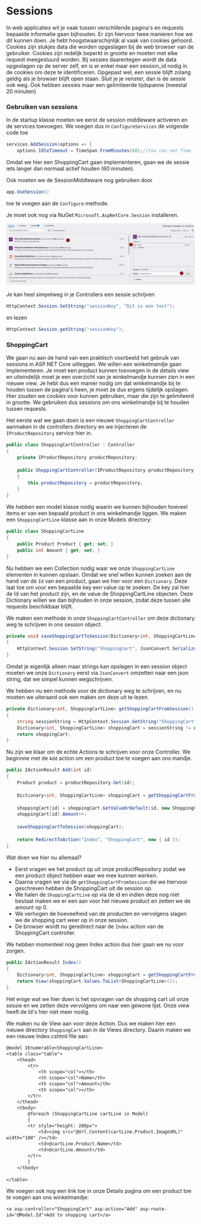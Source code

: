 # Sessions

In web applicaties wil je vaak tussen verschillende pagina's en requests bepaalde informatie gaan bijhouden. Er zijn hiervoor twee manieren hoe we dit kunnen doen. Je hebt hoogstwaarschijnlijk al vaak van cookies gehoord. Cookies zijn stukjes data die worden opgeslagen bij de web browser van de gebruiker. Cookies zijn redelijk beperkt in grootte en moeten met elke request meegestuurd worden. Bij sessies daarentegen wordt de data opgeslagen op de server zelf, en is er enkel maar een session\_id nodig in de cookies om deze te identificeren. Opgepast wel, een sessie blijft zolang geldig als je browser blijft open staan. Sluit je je venster, dan is de sessie ook weg. Ook hebben sessies maar een gelimiteerde tijdspanne \(meestal 20 minuten\)

### Gebruiken van sessions

In de startup klasse moeten we eerst de session middleware activeren en de services toevoegen. We voegen dus in `ConfigureServices` de volgende code toe

```csharp
services.AddSession(options => {
    options.IdleTimeout = TimeSpan.FromMinutes(60);//You can set Time   
```

Omdat we hier een ShoppingCart gaan implementeren, gaan we de sessie iets langer dan normaal actief houden \(60 minuten\).

Ook moeten we de SessionMiddleware nog gebruiken door 

```csharp
app.UseSession()
```

toe te voegen aan de `Configure` methode.

Je moet ook nog via NuGet `Microsoft.AspNetCore.Session` installeren.

![](../.gitbook/assets/image%20%2892%29.png)

Je kan heel simpelweg in je Controllers een sessie schrijven

```csharp
HttpContext.Session.SetString("sessionKey", "Dit is een test");
```

en lezen

```csharp
HttpContext.Session.getString("sessionKey");
```

### ShoppingCart

We gaan nu aan de hand van een praktisch voorbeeld het gebruik van sessions in ASP.NET Core uitleggen. We willen een winkelmandje gaan implementeren. Je moet een product kunnen toevoegen in de details view en uiteindelijk moet je een overzicht van je winkelmandje kunnen zien in een nieuwe view. Je hebt dus een manier nodig om dat winkelmandje bij te houden tussen de pagina's heen, je moet ze dus ergens tijdelijk opslagen. Hier zouden we cookies voor kunnen gebruiken, maar die zijn te gelimiteerd in grootte. We gebruiken dus sessions om ons winkelmandje bij te houden tussen requests.

Het eerste wat we gaan doen is een nieuwe `ShoppingCartController` aanmaken in de controllers directory en we injecteren de `IProductRepository` service hier in.

```csharp
public class ShoppingCartController : Controller
{
    private IProductRepository productRepository;

    public ShoppingCartController(IProductRepository productRepository)
    {
        this.productRepository = productRepository;
    }
}
```

We hebben een model klasse nodig waarin we kunnen bijhouden hoeveel items er van een bepaald product in ons winkelmandje liggen. We maken een `ShoppingCartLine` klasse aan in onze Models directory:

```csharp
public class ShoppingCartLine
{
    public Product Product { get; set; }
    public int Amount { get; set; }
}
```

Nu hebben we een Collection nodig waar we onze `ShoppingCartLine` elementen in kunnen opslaan. Omdat we snel willen kunnen zoeken aan de hand van de `Id` van een product, gaan we hier voor een `Dictionary`. Deze laat toe om voor een bepaalde key een value op te zoeken. De key zal hier de Id van het product zijn, en de value de ShoppingCartLine objecten. Deze Dictionary willen we dan bijhouden in onze session, zodat deze tussen alle requests beschikbaar blijft.

We maken een methode in onze `ShoppingCartController` om deze dictionary weg te schrijven in ons session object:

```csharp
private void saveShoppingCartToSession(Dictionary<int, ShoppingCartLine> shoppingCart)
{
    HttpContext.Session.SetString("ShoppingCart", JsonConvert.SerializeObject(shoppingCart));
}
```

Omdat je eigenlijk alleen maar strings kan opslagen in een session object moeten we onze `Dictionary` eerst via `JsonConvert` omzetten naar een json string, dat we simpel kunnen wegschrijven.

We hebben nu een methode voor de dictionary weg te schrijven, en nu moeten we uiteraard ook een maken om deze uit te lezen.

```csharp
private Dictionary<int, ShoppingCartLine> getShoppingCartFromSession()
{
    string sessionString = HttpContext.Session.GetString("ShoppingCart");
    Dictionary<int, ShoppingCartLine> shoppingCart = sessionString != null ? JsonConvert.DeserializeObject<Dictionary<int, ShoppingCartLine>>(HttpContext.Session.GetString("ShoppingCart")) : new Dictionary<int, ShoppingCartLine>();
    return shoppingCart;
}
```

Nu zijn we klaar om de echte Actions te schrijven voor onze Controller. We beginnne met de `Add` action om een product toe te voegen aan ons mandje.

```csharp
public IActionResult Add(int id)
{
    Product product = productRepository.Get(id);

    Dictionary<int, ShoppingCartLine> shoppingCart = getShoppingCartFromSession();

    shoppingCart[id] = shoppingCart.GetValueOrDefault(id, new ShoppingCartLine { Product = product, Amount = 0 });
    shoppingCart[id].Amount++;

    saveShoppingCartToSession(shoppingCart);

    return RedirectToAction("Index", "ShoppingCart", new { id });
}
```

Wat doen we hier nu allemaal?

* Eerst vragen we het product op uit onze productRepository zodat we een product object hebben waar we mee kunnen werken.
* Daarna vragen we via de `getShoppingCartFromSession` die we hiervoor geschreven hebben de ShoppingCart uit de session op.
* We halen de `ShoppingCartLine` op via de id en indien deze nog niet bestaat maken we er een aan voor het nieuwe product en zetten we de amount op 0.
* We verhogen de hoeveelheid van de producten en vervolgens slagen we de shopping cart weer op in onze session.
* De browser wordt nu geredirect naar de `Index` action van de ShoppingCart controller.

We hebben momenteel nog geen Index action dus hier gaan we nu voor zorgen. 

```csharp
public IActionResult Index()
{
    Dictionary<int, ShoppingCartLine> shoppingCart = getShoppingCartFromSession();
    return View(shoppingCart.Values.ToList<ShoppingCartLine>());
}
```

Het enige wat we hier doen is het opvragen van de shopping cart uit onze sessie en we zetten deze vervolgens om naar een gewone lijst. Onze view heeft de Id's hier niet meer nodig.

We maken nu de View aan voor deze Action. Dus we maken hier een nieuwe directory `ShoppingCart` aan in de Views directory. Daarin maken we een nieuwe Index.cshtml file aan:

```markup
@model IEnumerable<ShoppingCartLine>
<table class="table">
    <thead>
        <tr>
            <th scope="col"></th>
            <th scope="col">Name</th>
            <th scope="col">Amount</th>
            <th scope="col"></th>
        </tr>
    </thead>
    <tbody>
        @foreach (ShoppingCartLine cartLine in Model)
        {
        <tr style="height: 200px">
            <td><img src="@Url.Content(cartLine.Product.ImageURL)" width="100" /></td>
            <td>@cartLine.Product.Name</td>
            <td>@cartLine.Amount</td>
        </tr>
        }
    </tbody>

</table>
```

We voegen ook nog een link toe in onze Details pagina om een product toe te voegen aan ons winkelmandje:

```markup
<a asp-controller="ShoppingCart" asp-action="Add" asp-route-id="@Model.Id">Add to shopping cart</a>
```



